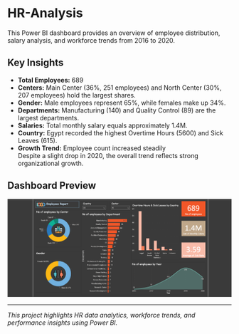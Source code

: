 # HR-Analysis

This Power BI dashboard provides an overview of employee distribution, salary analysis, and workforce trends from 2016 to 2020.

## Key Insights
- **Total Employees:** 689  
- **Centers:** Main Center (36%, 251 employees) and North Center (30%, 207 employees) hold the largest shares.  
- **Gender:** Male employees represent 65%, while females make up 34%.  
- **Departments:** Manufacturing (140) and Quality Control (89) are the largest departments.  
- **Salaries:** Total monthly salary equals approximately 1.4M.  
- **Country:** Egypt recorded the highest Overtime Hours (5600) and Sick Leaves (615).  
- **Growth Trend:** Employee count increased steadily  
  Despite a slight drop in 2020, the overall trend reflects strong organizational growth.

## Dashboard Preview
![Dashboard Screenshot](Screenshots/Dashboard.png)

---

*This project highlights HR data analytics, workforce trends, and performance insights using Power BI.*
